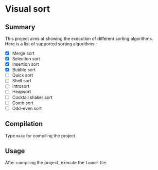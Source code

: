 # Visual sort
## Summary
This project aims at showing the execution of different sorting algorithms.  
Here is a list of supported sorting algorithms :
- [X] Merge sort
- [X] Selection sort
- [X] Insertion sort
- [X] Bubble sort
- [ ] Quick sort
- [ ] Shell sort
- [ ] Introsort
- [ ] Heapsort
- [ ] Cocktail shaker sort
- [ ] Comb sort
- [ ] Odd–even sort

## Compilation
Type `make` for compiling the project.

## Usage
After compiling the project, execute the `launch` file.
